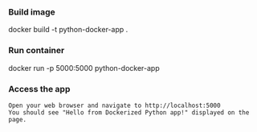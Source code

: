 ### Build image
docker build -t python-docker-app .

### Run container
docker run -p 5000:5000 python-docker-app

### Access the app
```
Open your web browser and navigate to http://localhost:5000
You should see "Hello from Dockerized Python app!" displayed on the page.
```